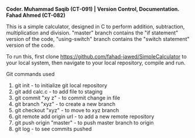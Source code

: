 **Coder. Muhammad Saqib (CT-091) |**
**Version Control, Documentation. Fahad Ahmed (CT-082)**

This is a simple calculator, designed in C to perform addition, subtraction, multiplication and division.
"master" branch contains the "if statement" version of the code,
"using-switch" branch contains the "switch statement" version of the code.

To run this,
first clone https://github.com/fahad-jawed/SimpleCalculator to your local system, then navigate to your local repository, compile and run.

Git commands used

1. git init - to initialize git local repository
2. git add calc.c - to add file to staging
3. git commit "xy z" - to commit change in file
4. git branch "xyz" - to create a new branch
5. git checkout "xyz" - to move to xyz branch
6. git remote add origin url - to add a new remote repository
7. git push origin "master" - to push master branch to origin
8. git log - to see commits pushed
